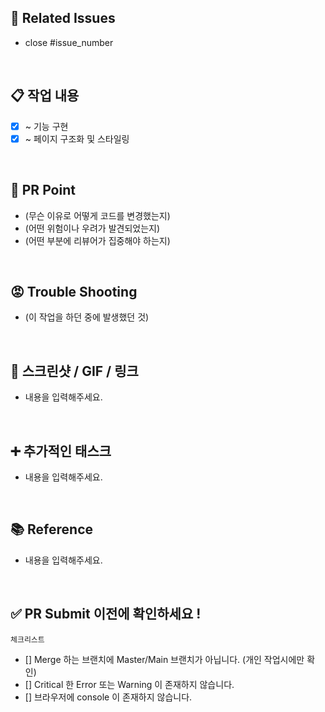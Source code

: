 ## 📎 Related Issues

- close #issue_number

<br />

## 📋 작업 내용

- [x] ~ 기능 구현
- [x] ~ 페이지 구조화 및 스타일링

<br />

## 🔎 PR Point

- (무슨 이유로 어떻게 코드를 변경했는지)
- (어떤 위험이나 우려가 발견되었는지)
- (어떤 부분에 리뷰어가 집중해야 하는지)

<br />

## 😡 Trouble Shooting

- (이 작업을 하던 중에 발생했던 것)

<br />

## 👀 스크린샷 / GIF / 링크

- 내용을 입력해주세요.

<br />

## ➕ 추가적인 태스크

- 내용을 입력해주세요.

<br />

## 📚 Reference

- 내용을 입력해주세요.

<br />

## ✅ PR Submit 이전에 확인하세요 !

`체크리스트`

- [] Merge 하는 브랜치에 Master/Main 브랜치가 아닙니다. (개인 작업시에만 확인)
- [] Critical 한 Error 또는 Warning 이 존재하지 않습니다. 
- [] 브라우저에 console 이 존재하지 않습니다.

